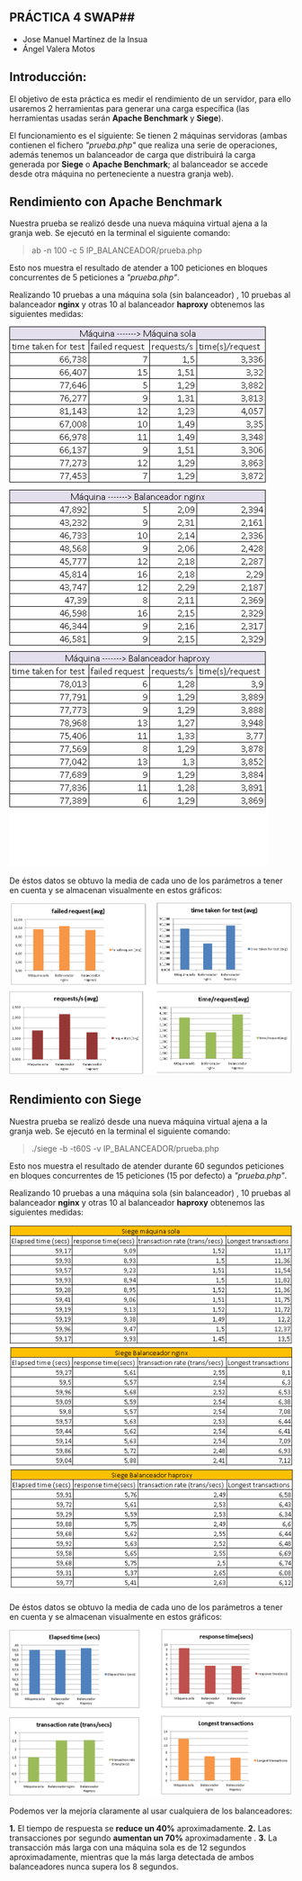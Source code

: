 
## **PRÁCTICA 4 SWAP**##

 - Jose Manuel Martínez de la Insua
 - Ángel Valera Motos

Introducción:
----------------

El objetivo de esta práctica es medir el rendimiento de un servidor, para ello usaremos 2 herramientas para generar una carga específica (las herramientas usadas serán **Apache Benchmark** y **Siege**).

El funcionamiento es el siguiente: Se tienen 2 máquinas servidoras (ambas contienen el fichero *"prueba.php"* que realiza una serie de operaciones, además tenemos un balanceador de carga que distribuirá la carga generada por **Siege** o **Apache Benchmark**; al balanceador se accede desde otra máquina no perteneciente a nuestra granja web).

Rendimiento con Apache Benchmark
--------------------------------------------

Nuestra prueba se realizó desde una nueva máquina virtual ajena a la granja web. Se ejecutó en la terminal el siguiente comando:

> ab -n 100 -c 5 IP_BALANCEADOR/prueba.php			

Esto nos muestra el resultado de atender a 100 peticiones en bloques concurrentes de 5 peticiones a *"prueba.php"*.

 Realizando 10 pruebas a una máquina sola (sin balanceador) , 10 pruebas al balanceador **nginx** y otras 10 al balanceador **haproxy** obtenemos las siguientes medidas:

![enter image description here](https://raw.githubusercontent.com/insua1990/SWAP/master/PRACTICAS/pr4/imgpr4/ab.png)

De éstos datos se obtuvo la media de cada uno de los parámetros a tener en cuenta y se almacenan visualmente en estos gráficos:

![enter image description here](https://raw.githubusercontent.com/insua1990/SWAP/master/PRACTICAS/pr4/imgpr4/abgraphs.png)


## Rendimiento con Siege ##

Nuestra prueba se realizó desde una nueva máquina virtual ajena a la granja web. Se ejecutó en la terminal el siguiente comando:

> ./siege -b -t60S -v IP_BALANCEADOR/prueba.php			

Esto nos muestra el resultado de atender durante 60 segundos peticiones en bloques concurrentes de 15 peticiones (15 por defecto) a *"prueba.php"*.

 Realizando 10 pruebas a una máquina sola (sin balanceador) , 10 pruebas al balanceador **nginx** y otras 10 al balanceador **haproxy** obtenemos las siguientes medidas:

![enter image description here](https://raw.githubusercontent.com/insua1990/SWAP/master/PRACTICAS/pr4/imgpr4/siege.png)

De éstos datos se obtuvo la media de cada uno de los parámetros a tener en cuenta y se almacenan visualmente en estos gráficos:

![enter image description here](https://raw.githubusercontent.com/insua1990/SWAP/master/PRACTICAS/pr4/imgpr4/siegegraphs.png)

Podemos ver la mejoría claramente al usar cualquiera de los balanceadores:

 **1.** El tiempo de respuesta se **reduce un 40%** aproximadamente.
 **2.** Las transacciones por segundo **aumentan un 70%** aproximadamente .
 **3.** La transacción más larga con una máquina sola es de 12 segundos aproximadamente, mientras que la más larga detectada de ambos balanceadores nunca supera los 8 segundos.

